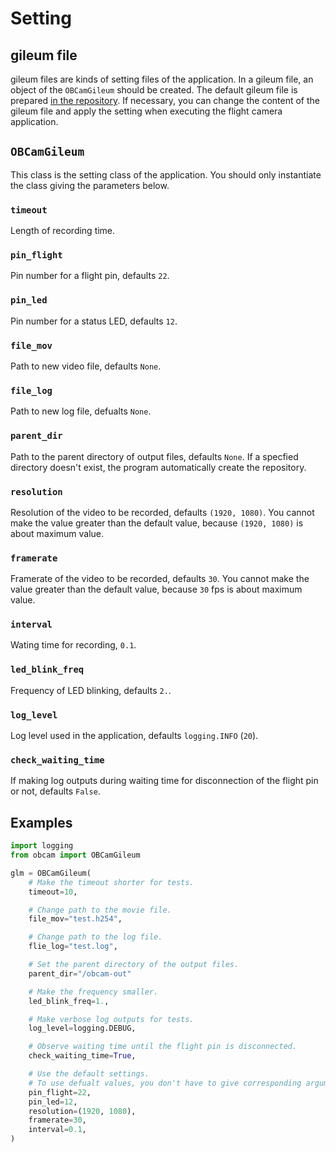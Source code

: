 # Setting

## gileum file

gileum files are kinds of setting files of the application. In a gileum file, an object of the `OBCamGileum` should be created. The default gileum file is prepared [in the repository](https://github.com/FROM-THE-EARTH/obcam/blob/main/glm.py). If necessary, you can change the content of the gileum file and apply the setting when executing the flight camera application.

## `OBCamGileum`

This class is the setting class of the application. You should only instantiate the class giving the parameters below.

### `timeout`

Length of recording time.

### `pin_flight`

Pin number for a flight pin, defaults `22`.

### `pin_led`

Pin number for a status LED, defaults `12`.

### `file_mov`

Path to new video file, defaults `None`.

### `file_log`

Path to new log file, defualts `None`.

### `parent_dir`

Path to the parent directory of output files, defaults `None`. If a specfied directory doesn't exist, the program automatically create the repository.

### `resolution`

Resolution of the video to be recorded, defaults `(1920, 1080)`. You cannot make the value greater than the default value, because `(1920, 1080)` is about maximum value.


### `framerate`

Framerate of the video to be recorded, defaults `30`. You cannot make the value greater than the default value, because `30` fps is about maximum value.

### `interval`

Wating time for recording, `0.1`.

### `led_blink_freq`

Frequency of LED blinking, defaults `2.`.

### `log_level`

Log level used in the application, defaults `logging.INFO` (`20`).

### `check_waiting_time`

If making log outputs during waiting time for disconnection of the flight pin or not, defaults `False`.

## Examples

```python
import logging
from obcam import OBCamGileum

glm = OBCamGileum(
    # Make the timeout shorter for tests.
    timeout=10,

    # Change path to the movie file.
    file_mov="test.h254",

    # Change path to the log file.
    flie_log="test.log",

    # Set the parent directory of the output files.
    parent_dir="/obcam-out"

    # Make the frequency smaller.
    led_blink_freq=1.,

    # Make verbose log outputs for tests.
    log_level=logging.DEBUG,

    # Observe waiting time until the flight pin is disconnected.
    check_waiting_time=True,

    # Use the default settings.
    # To use defualt values, you don't have to give corresponding arguments.
    pin_flight=22,
    pin_led=12,
    resolution=(1920, 1080),
    framerate=30,
    interval=0.1,
)
```
